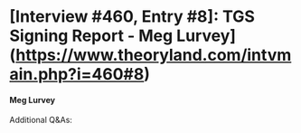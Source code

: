 # [Interview #460, Entry #8]: TGS Signing Report - Meg Lurvey](https://www.theoryland.com/intvmain.php?i=460#8)

#### Meg Lurvey

Additional Q&As:


